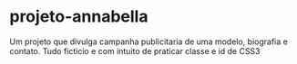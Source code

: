 # projeto-annabella
 Um projeto que divulga campanha publicitaria de uma modelo, biografia e contato. Tudo ficticio e com intuito de praticar classe e id de CSS3
